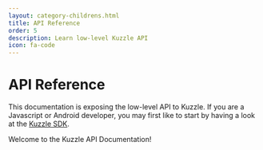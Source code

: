```yaml
---
layout: category-childrens.html
title: API Reference
order: 5
description: Learn low-level Kuzzle API
icon: fa-code
---
```


# API Reference

<aside class="warning">
This documentation is exposing the low-level API to Kuzzle.  
If you are a Javascript or Android developer, you may first like to start by having a look at the <a href="/sdk-reference">Kuzzle SDK</a>.
</aside>

Welcome to the Kuzzle API Documentation!

